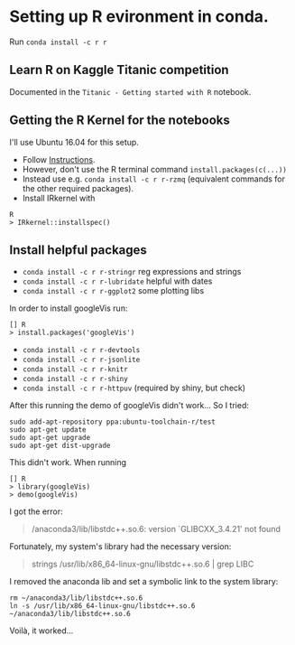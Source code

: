 # Setting up R evironment in conda. 
Run
`conda install -c r r`

## Learn R on Kaggle Titanic competition
Documented in the `Titanic - Getting started with R` notebook.

## Getting the R Kernel for the notebooks
I'll use Ubuntu 16.04 for this setup. 

- Follow [Instructions](http://irkernel.github.io/installation/#linux-panel). 
- However, don't use the R terminal command 
`install.packages(c(...))` 
- Instead use e.g. `conda install -c r r-rzmq` (equivalent commands for the other required packages).
- Install IRkernel with 
```
R
> IRkernel::installspec()
```

## Install helpful packages
- `conda install -c r r-stringr` reg expressions and strings
- `conda install -c r r-lubridate` helpful with dates
- `conda install -c r r-ggplot2` some plotting libs

In order to install googleVis run:
```
[] R
> install.packages('googleVis')
```

- `conda install -c r r-devtools`
- `conda install -c r r-jsonlite`
- `conda install -c r r-knitr`
- `conda install -c r r-shiny`
- `conda install -c r r-httpuv` (required by shiny, but check)

After this running the demo of googleVis didn't work...
So I tried:
```
sudo add-apt-repository ppa:ubuntu-toolchain-r/test
sudo apt-get update
sudo apt-get upgrade
sudo apt-get dist-upgrade
```
This didn't work.
When running 
```
[] R
> library(googleVis)
> demo(googleVis)
```
I got the error: 
> /anaconda3/lib/libstdc++.so.6: version `GLIBCXX_3.4.21' not found

Fortunately, my system's library had the necessary version:
> strings /usr/lib/x86_64-linux-gnu/libstdc++.so.6 | grep LIBC

I removed the anaconda lib and set a symbolic link to the system library:
```
rm ~/anaconda3/lib/libstdc++.so.6
ln -s /usr/lib/x86_64-linux-gnu/libstdc++.so.6 ~/anaconda3/lib/libstdc++.so.6
```
Voilà, it worked...